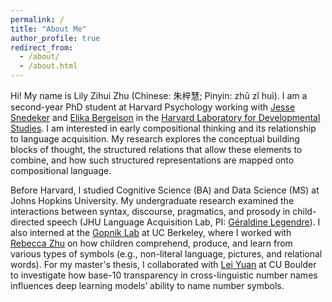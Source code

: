 ```yaml
---
permalink: /
title: "About Me"
author_profile: true
redirect_from: 
  - /about/
  - /about.html
---
```


Hi! My name is Lily Zihui Zhu (Chinese: 朱梓慧; Pinyin: zhū zǐ huì). I am a second-year PhD student at Harvard Psychology working with [Jesse Snedeker](https://www.harvardlds.org/jesse-snedeker/) and [Elika Bergelson](https://prod-bergelsonlab.drupalsites.harvard.edu/people/elika-bergelson) in the [Harvard Laboratory for Developmental Studies](https://www.harvardlds.org/). I am interested in early compositional thinking and its relationship to language acquisition. My research explores the conceptual building blocks of thought, the structured relations that allow these elements to combine, and how such structured representations are mapped onto compositional language. 

Before Harvard, I studied Cognitive Science (BA) and Data Science (MS) at Johns Hopkins University. My undergraduate research examined the interactions between syntax, discourse, pragmatics, and prosody in child-directed speech (JHU Language Acquisition Lab, PI: [Géraldine Legendre](https://cogsci.jhu.edu/directory/geraldine-legendre/)). I also interned at the [Gopnik Lab](https://www.gopniklab.berkeley.edu/) at UC Berkeley, where I worked with [Rebecca Zhu](https://scholar.google.ca/citations?user=F84H_2cAAAAJ) on how children comprehend, produce, and learn from various types of symbols (e.g., non-literal language, pictures, and relational words). For my master's thesis, I collaborated with [Lei Yuan](https://www.colorado.edu/lab/del/lei-yuan) at CU Boulder to investigate how base-10 transparency in cross-linguistic number names influences deep learning models’ ability to name number symbols.
